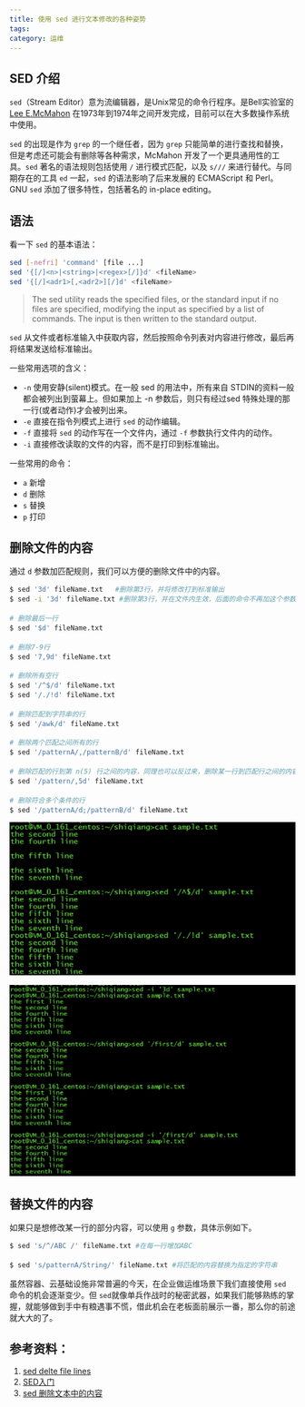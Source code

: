 ```yaml
---
title: 使用 sed 进行文本修改的各种姿势
tags:
category: 运维
---
```


## SED 介绍

`sed`（Stream Editor）意为流编辑器，是Unix常见的命令行程序。是Bell实验室的 [Lee ](http://en.wikipedia.org/wiki/Lee_E._McMahon)[E.McMahon](http://en.wikipedia.org/wiki/Lee_E._McMahon) 在1973年到1974年之间开发完成，目前可以在大多数操作系统中使用。

 `sed` 的出现是作为 `grep` 的一个继任者，因为 `grep` 只能简单的进行查找和替换，但是考虑还可能会有删除等各种需求，McMahon 开发了一个更具通用性的工具。`sed` 著名的语法规则包括使用 `/` 进行模式匹配，以及 `s///` 来进行替代。与同期存在的工具 `ed` 一起，`sed` 的语法影响了后来发展的 ECMAScript 和 Perl。GNU `sed` 添加了很多特性，包括著名的 in-place editing。

## 语法

看一下 `sed` 的基本语法：

```sh
sed [-nefri] 'command' [file ...]
sed '{[/]<n>|<string>|<regex>[/]}d' <fileName>
sed '{[/]<adr1>[,<adr2>][/]d' <fileName>
```

> The sed utility reads the specified files, or the standard input if no files are specified, modifying the input as specified by a list of commands. The input is then written to the standard output.

`sed` 从文件或者标准输入中获取内容，然后按照命令列表对内容进行修改，最后再将结果发送给标准输出。

一些常用选项的含义：

* `-n` 使用安静(silent)模式。在一般 sed 的用法中，所有来自 STDIN的资料一般都会被列出到萤幕上。但如果加上 -n 参数后，则只有经过sed 特殊处理的那一行(或者动作)才会被列出来。
* `-e` 直接在指令列模式上进行 `sed` 的动作编辑。
* `-f` 直接将 `sed` 的动作写在一个文件内，通过 `-f` 参数执行文件内的动作。
* `-i` 直接修改读取的文件的内容，而不是打印到标准输出。

一些常用的命令：

* `a` 新增
* `d` 删除
* `s` 替换
* `p` 打印

## 删除文件的内容

通过 `d` 参数加匹配规则，我们可以方便的删除文件中的内容。

```sh
$ sed '3d' fileName.txt   #删除第3行，并将修改打到标准输出
$ sed -i '3d' fileName.txt #删除第3行，并在文件内生效，后面的命令不再加这个参数

# 删除最后一行
$ sed '$d' fileName.txt

# 删除7-9行
$ sed '7,9d' fileName.txt

# 删除所有空行
$ sed '/^$/d' fileName.txt 
$ sed '/./!d' fileName.txt

# 删除匹配到字符串的行
$ sed '/awk/d' fileName.txt 

# 删除两个匹配之间所有的行
$ sed '/patternA/,/patternB/d' fileName.txt

# 删除匹配的行到第 n(5) 行之间的内容，同理也可以反过来，删除某一行到匹配行之间的内容
$ sed '/pattern/,5d' fileName.txt

# 删除符合多个条件的行
$ sed '/patternA/d;/patternB/d' fileName.txt
```

![image-20201030194502145](20201024-use-sed-replace-text/image-20201030194502145.png)



![image-20201030194207582](20201024-use-sed-replace-text/image-20201030194207582.png)



## 替换文件的内容

如果只是想修改某一行的部分内容，可以使用 `g` 参数，具体示例如下。

```sh
$ sed 's/^/ABC /' fileName.txt #在每一行增加ABC

$ sed 's/patternA/String/' fileName.txt #将匹配的内容替换为指定的字符串
```

虽然容器、云基础设施非常普遍的今天，在企业做运维场景下我们直接使用 `sed` 命令的机会逐渐变少。但 `sed`就像单兵作战时的秘密武器，如果我们能够熟练的掌握，就能够做到手中有粮遇事不慌，借此机会在老板面前展示一番，那么你的前途就大大的了。

## 参考资料：

1. [sed delte file lines](http://en.kioskea.net/faq/1451-sed-delete-one-or-more-lines-from-a-file)
2. [SED入门](https://www.cnblogs.com/cocowool/p/3294306.html)
3. [sed 删除文本中的内容](https://www.cnblogs.com/crazymagic/p/11147988.html)

